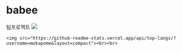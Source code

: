 # babee
팀프로젝트
<img src="https://capsule-render.vercel.app/api?type=waving&color=green&height=200&section=header&text=TeamProject&fontSize=90" />

	<img src="https://github-readme-stats.vercel.app/api/top-langs/?username=mokapome&layout=compact"><br><br>
